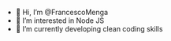 - 👋 Hi, I’m @FrancescoMenga
- 👀 I’m interested in Node JS
- 🌱 I’m currently developing clean coding skills

<!---
FrancescoMenga/FrancescoMenga is a ✨ special ✨ repository because its `README.md` (this file) appears on your GitHub profile.
You can click the Preview link to take a look at your changes.
--->
